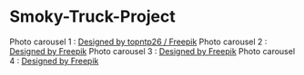 # Smoky-Truck-Project
Photo carousel 1 : <a href="http://www.freepik.com">Designed by topntp26 / Freepik</a>
Photo carousel 2 : <a href="http://www.freepik.com">Designed by Freepik</a>
Photo carousel 3 : <a href="http://www.freepik.com/free-photo/seafood-pizza_1144711.htm">Designed by Freepik</a>
Photo carousel 4 : <a href="http://www.freepik.com/free-photo/waffle-with-fruitsg_1171329.htm">Designed by Freepik</a>
